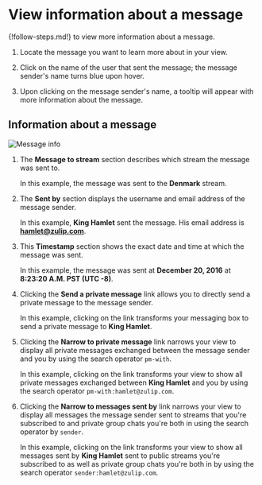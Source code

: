 # View information about a message

{!follow-steps.md!} to view more information about a message.

1. Locate the message you want to learn more about in your view.

2. Click on the name of the user that sent the message; the message sender's
name turns blue upon hover.

3. Upon clicking on the message sender's name, a tooltip will appear with
more information about the message.

## Information about a message

![Message info](/static/images/help/message-info.png)

1. The **Message to stream** section describes which stream the message was sent
to.

    In this example, the message was sent to the **Denmark** stream.

2. The **Sent by** section displays the username and email address of the
message sender.

    In this example, **King Hamlet** sent the message. His email address is
    **hamlet@zulip.com**.

3. This **Timestamp** section shows the exact date and time at which the message
was sent.

    In this example, the message was sent at **December 20, 2016** at
    **8:23:20 A.M. PST (UTC -8)**.

4. Clicking the **Send a private message** link allows you to directly send a
private message to the message sender.

    In this example, clicking on the link transforms your messaging box to send
    a private message to **King Hamlet**.

5. Clicking the **Narrow to private message** link narrows your view to display
all private messages exchanged between the message sender and you by using the
search operator `pm-with`.

    In this example, clicking on the link transforms your view to show all
    private messages exchanged between **King Hamlet** and you by using the
    search operator `pm-with:hamlet@zulip.com`.

6. Clicking the **Narrow to messages sent by** link narrows your view to display
all messages the message sender sent to streams that you're subscribed to and
private group chats you're both in using the search operator by `sender`.

    In this example, clicking on the link transforms your view to show all
    messages sent by **King Hamlet** sent to public streams you're subscribed to
    as well as private group chats you're both in by using the search operator
    `sender:hamlet@zulip.com`.
